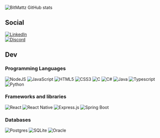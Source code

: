 
![BitMattz GitHub stats](https://github-readme-stats.vercel.app/api?username=bitmattz&show_icons=true&theme=tokyonight)

## Social
<a href="https://www.linkedin.com/in/matheus-bitencourt-araujo/"><img alt="LinkedIn" src="https://img.shields.io/badge/linkedin-%230077B5.svg?style=for-the-badge&logo=linkedin&logoColor=white"/></a>
<br>
<a href="https://discord.gg/HRMKRSsbUA"><img alt="Discord" src="https://img.shields.io/badge/Discord Server-%237289DA.svg?style=for-the-badge&logo=discord&logoColor=white"/></a>


## Dev
### Programming Languages
<a><img alt="NodeJS" src="https://img.shields.io/badge/node.js-%2343853D.svg?style=for-the-badge&logo=node-dot-js&logoColor=white"/>
<img alt="JavaScript" src="https://img.shields.io/badge/javascript-%23323330.svg?style=for-the-badge&logo=javascript&logoColor=%23F7DF1E"/>
<img alt="HTML5" src="https://img.shields.io/badge/html5-%23E34F26.svg?style=for-the-badge&logo=html5&logoColor=white"/>
<img alt="CSS3" src="https://img.shields.io/badge/css3-%231572B6.svg?style=for-the-badge&logo=css3&logoColor=white"/>
<img alt="C" src="https://img.shields.io/badge/c-%2300599C.svg?style=for-the-badge&logo=c&logoColor=white"/>
<img alt="C#" src="https://img.shields.io/badge/c%23-%23239120.svg?style=for-the-badge&logo=c-sharp&logoColor=white"/>
<img alt="Java" src="https://img.shields.io/badge/java-%23ED8B00.svg?style=for-the-badge&logo=java&logoColor=white"/></a>
<img alt="Typescript" src="https://img.shields.io/badge/typescript-%2300599C.svg?style=for-the-badge&logo=typescript&logoColor=white"/>
<img alt="Python" src="https://img.shields.io/badge/python-%2300599C.svg?style=for-the-badge&logo=python&logoColor=white"/>



### Frameworks and libraries

<a><img alt="React" src="https://img.shields.io/badge/react-%2320232a.svg?style=for-the-badge&logo=react&logoColor=%2361DAFB"/>
<img alt="React Native" src="https://img.shields.io/badge/react_native-%2320232a.svg?style=for-the-badge&logo=react&logoColor=%2361DAFB"/>
<img alt="Express.js" src="https://img.shields.io/badge/express.js-%23404d59.svg?style=for-the-badge&logo=express&logoColor=%2361DAFB"/></a>
<img alt="Spring Boot" src="https://img.shields.io/badge/spring_boot-%23404d59.svg?style=for-the-badge&logo=spring&logoColor=%2361DAFB"/></a>


### Databases
<a><img alt="Postgres" src ="https://img.shields.io/badge/postgres-%23316192.svg?style=for-the-badge&logo=postgresql&logoColor=white"/>
<img alt="SQLite" src ="https://img.shields.io/badge/sqlite-%2307405e.svg?style=for-the-badge&logo=sqlite&logoColor=white"/></a>
<a><img alt="Oracle" src ="https://img.shields.io/badge/oracle-%23E34F26.svg?style=for-the-badge&logo=oracle&logoColor=white"/>

